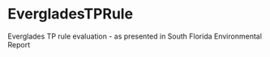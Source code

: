 # EvergladesTPRule
 Everglades TP rule evaluation - as presented in South Florida Environmental Report
